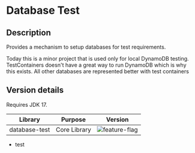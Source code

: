 # Database Test

## Description

Provides a mechanism to setup databases for test requirements.

Today this is a minor project that is used only for local DynamoDB
testing.  TestContainers doesn't have a great way to run DynamoDB
which is why this exists. All other databases are represented better
with test containers

## Version details

Requires JDK 17.


| Library       | Purpose                           | Version                                                                                   |
|---------------|-----------------------------------|-------------------------------------------------------------------------------------------|
| database-test | Core Library                      | ![feature-flag](https://img.shields.io/maven-central/v/com.codeheadsystems/database-test) |

- test
